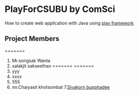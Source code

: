 # PlayForCSUBU by ComSci
How to create web application with Java using [play framework](http://www.playframework.com)

## Project Members
=======
1. Mr.songsak Wanta
2. salakjit sakseethao
=======
=======
2. yyy
3. xxxx
4. 555
5. mr.Chaiyasit khotsombat
7.[Sivakorn bupphadee](https://github.com/Sivakorn2540)
